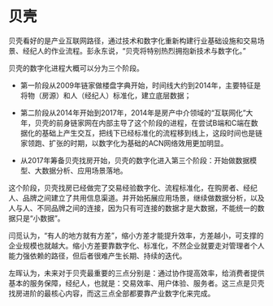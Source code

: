 # 贝壳

贝壳看好的是产业互联网路径，通过技术和数字化重新构建行业基础设施和交易场景、经纪人的作业流程。彭永东说，“贝壳将特别热烈拥抱新技术与数字化。”

贝壳的数字化进程大概可以分为三个阶段。

- 第一阶段从2009年链家做楼盘字典开始，时间线大约到2014年，主要特征是将物（房源）和人（经纪人）标准化，建立底层数据；

- 第二阶段从2014年开始到2017年，2014年是房产中介领域的“互联网化”大年，贝壳的前身链家网在内部主导了这个阶段的进程，在尝试B端和C端在数据化的基础上产生交互，把线下已经标准化的流程移到线上，这段时间也是链家领跑、扩张的时期，以数字化为基础的ACN网络效用更加明显。

- 从2017年筹备贝壳找房开始，贝壳的数字化进入第三个阶段：开始做数据模型、大数据分析、应用场景落地。

这个阶段，贝壳找房已经做完了交易经验数字化、流程标准化，在购房者、经纪人、品牌之间建立了共用信息渠道。并开始拓展应用场景，继续做数据分析，以及人与人、不同品牌之间的连接，因为只有可连接的数据才是大数据，不能统一的数据只是“小数据”。

闫觅认为，“有人的地方就有方差”，缩小方差才能提升效率，方差越小，可支撑的企业规模也就越大。缩小方差要靠数字化、标准化，不然企业就要走对管理者个人能力强依赖的路径，但后者很难产生长期、持续的迭代。

左晖认为，未来对于贝壳最重要的三点分别是：通过协作提高效率，给消费者提供基本的服务保障，经纪人，也就是：交易效率、用户体验、服务者。这三点是贝壳找房进阶的最核心内容，而这三点全部都要靠产业数字化来完成。
